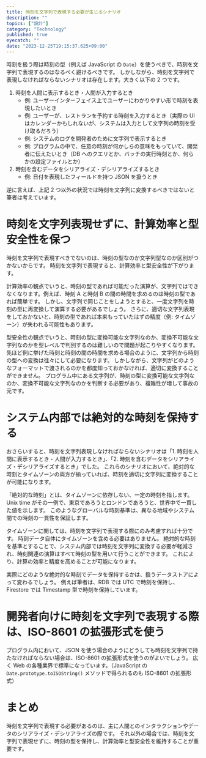 ```yaml
---
title: 時刻を文字列で表現する必要が生じるシナリオ
description: ""
topics: ["設計"]
category: "Technology"
published: true
eyecatch: ""
date: "2023-12-25T19:15:37.625+09:00"
---
```


時刻を扱う際は時刻の型（例えば JavaScript の `Date`）を使うべきで、時刻を文字列で表現するのはなるべく避けるべきです。
しかしながら、時刻を文字列で表現しなければならないシナリオは存在します。大きく以下の 2 つです。

1. 時刻を人間に表示するとき・人間が入力するとき
   - 例: ユーザーインターフェイス上でユーザーにわかりやすい形で時刻を表現したいとき
   - 例: ユーザーが、レストランを予約する時刻を入力するとき（実際の UI はカレンダーかもしれないが、システムは入力として文字列の時刻を受け取るだろう）
   - 例: システムのログを開発者のために文字列で表示するとき
   - 例: プログラムの中で、任意の時刻が何かしらの意味をもっていて、開発者に伝えたいとき（DB へのクエリとか、バッチの実行時刻とか、何らかの設定ファイルとか）
1. 時刻を含むデータをシリアライズ・デシリアライズするとき
   - 例: 日付を表現したフィールドを持つ JSON を扱うとき

逆に言えば、上記 2 つ以外の状況では時刻を文字列に変換するべきではないと筆者は考えています。

# 時刻を文字列表現せずに、計算効率と型安全性を保つ

時刻を文字列で表現すべきでないのは、時刻の型なのか文字列型なのか区別がつかないからです。
時刻を文字列で表現すると、計算効率と型安全性が下がります。

計算効率の観点でいうと、時刻の型であれば可能だった演算が、文字列ではできなくなります。例えば、時刻 A と時刻 B の間の時間を求めるのは時刻の型であれば簡単です。
しかし、文字列で同じことをしようとすると、一度文字列を時刻の型に再変換して演算する必要があるでしょう。
さらに、適切な文字列表現をしておかないと、時刻の型であれば本来もっていたはずの精度（例: タイムゾーン）が失われる可能性もあります。

型安全性の観点でいうと、時刻の型に変換可能な文字列なのか、変換不可能な文字列なのかを型レベルで判別するのは難しいので問題が起こりやすくなります。
先ほど例に挙げた時刻と時刻の間の時間を求める場合のように、文字列から時刻の型への変換は往々にして必要になります。
しかしながら、文字列がどのようなフォーマットで渡されるのかを都度知っておかなければ、適切に変換することができません。
プログラム中にある文字列が、時刻の型に変換可能な文字列なのか、変換不可能な文字列なのかを判断する必要があり、複雑性が増して事故の元です。

# システム内部では絶対的な時刻を保持する

おさらいすると、時刻を文字列表現しなければならないシナリオは「1. 時刻を人間に表示するとき・人間が入力するとき」、「2. 時刻を含むデータをシリアライズ・デシリアライズするとき」でした。
これらのシナリオにおいて、絶対的な時刻とタイムゾーンの両方が揃っていれば、時刻を適切に文字列に変換することが可能になります。

「絶対的な時刻」とは、タイムゾーンに依存しない、一定の時刻を指します。
Unix time がその一例で、東京であろうとロンドンであろうと、世界中で一貫した値を示します。
このようなグローバルな時刻基準は、異なる地域やシステム間での時刻の一貫性を保証します。

タイムゾーンに関しては、時刻を文字列で表現する際にのみ考慮すれば十分です。
時刻データ自体にタイムゾーンを含める必要はありません。
絶対的な時刻を基準とすることで、システム内部では時刻を文字列に変換する必要が軽減され、時刻関連の演算はすべて時刻の型を用いて行うことができます。
これにより、計算の効率と精度を高めることが可能になります。

実際にどのような絶対的な時刻でデータを保持するかは、扱うデータストアによって変わるでしょう。
例えば筆者は、RDB では UTC で時刻を保持し、Firestore では Timestamp 型で時刻を保持しています。

# 開発者向けに時刻を文字列で表現する際は、ISO-8601 の拡張形式を使う

プログラム内において、JSON を使う場合のようにどうしても時刻を文字列で持たなければならない場合は、ISO-8601 の拡張形式を使うのがよいでしょう。
広く Web の各種業界で標準になっています。（JavaScript の `Date.prototype.toISOString()` メソッドで得られるのも ISO-8601 の拡張形式）

# まとめ

時刻を文字列で表現する必要があるのは、主に人間とのインタラクションやデータのシリアライズ・デシリアライズの際です。
それ以外の場合では、時刻を文字列で表現せずに、時刻の型を保持し、計算効率と型安全性を維持することが重要です。
